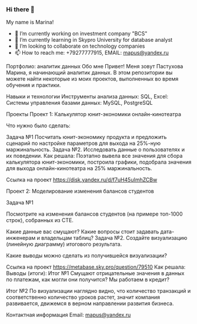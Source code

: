 ### Hi there 👋

My name is Marina!
- 🔭 I’m currently working on investment company "BCS" 
- 🌱 I’m currently learning in Skypro University for database analyst
- 👯 I’m looking to collaborate on technology companies
- 📫 How to reach me: +79277777915, EMAIL: mapus@yandex.ru

Портфолио: аналитик данных
Обо мне
Привет! Меня зовут Пастухова Марина, я начинающий аналитик данных. 
В этом репозитории вы можете найти некоторые из моих проектов, выполненных во время обучения и практики.

Навыки и технологии
Инструменты анализа данных: SQL, Excel:
Системы управления базами данных: MySQL, PostgreSQL

Проекты
Проект 1: Калькулятор юнит-экономики онлайн-кинотеатра

Что нужно было сделать:

Задача №1
Посчитать юнит-экономику продукта и предложить сценарий по настройке параметров для выхода на 25%-ную маржинальность.
Задача №2.
Исследовать данные о пользователях и их поведении.
Как решала:
Поэтапно вывела все значения для сбора калькулятора юнит-экономики, построила графики, подобрала значения для выхода онлайн-кинотеатра на 25% маржинальность.

Ссылка на проект 
https://disk.yandex.ru/d/f7uH45uImhZCBw

Проект 2: Моделирование изменения балансов студентов

Задача №1

Посмотрите на изменения балансов студентов (на примере топ-1000 строк), собранных из CTE. 

Какие данные вас смущают? Какие вопросы стоит задавать дата-инженерам и владельцам таблиц?
Задача №2.
Создайте визуализацию (линейную диаграмму) итогового результата. 

Какие выводы можно сделать из получившейся визуализации?

Ссылка на проект https://metabase.sky.pro/question/79510
Как решала:
Выводы (итоги):
Итог №1
Смущают отрицательные значения в данных по платежам, как могли они получится? Мы работаем в кредит?

Итог №2
По визуализации наглядно  видно,  что количество транзакций и соответственно количество уроков растет, значит компания развивается, движемся в верном направлении развития бизнеса. 


Контактная информация
Email: mapus@yandex.ru
